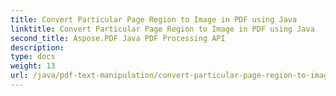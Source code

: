 ```yaml
---
title: Convert Particular Page Region to Image in PDF using Java
linktitle: Convert Particular Page Region to Image in PDF using Java
second_title: Aspose.PDF Java PDF Processing API
description: 
type: docs
weight: 13
url: /java/pdf-text-manipulation/convert-particular-page-region-to-image-in-pdf-using-java/
---
```

